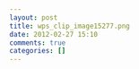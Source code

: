 ```yaml
---
layout: post
title: wps_clip_image15277.png
date: 2012-02-27 15:10
comments: true
categories: []
---
```



